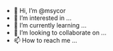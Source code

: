 - 👋 Hi, I’m @msycor
- 👀 I’m interested in ...
- 🌱 I’m currently learning ...
- 💞️ I’m looking to collaborate on ...
- 📫 How to reach me ...

<!---
msycor/msycor is a ✨ special ✨ repository because its `README.md` (this file) appears on your GitHub profile.
You can click the Preview link to take a look at your changes.
--->
